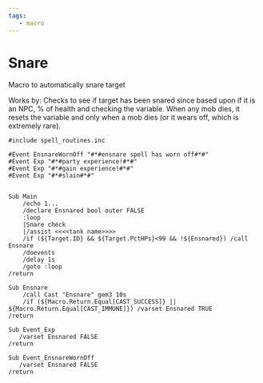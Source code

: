 ```yaml
---
tags:
   - macro
---
```

# Snare

Macro to automatically snare target

Works by: Checks to see if target has been snared since based upon if it is an NPC, % of health and checking the variable. When any mob dies, it resets the variable and only when a mob dies (or it wears off, which is extremely rare).

```text
#include spell_routines.inc

#Event EnsnareWornOff "#*#ensnare spell has worn off#*#" 
#Event Exp "#*#party experience!#*#" 
#Event Exp "#*#gain experience!#*#"
#Event Exp "#*#slain#*#"


Sub Main
    /echo 1...
    /declare Ensnared bool outer FALSE
    :loop
    |Snare check
    |/assist <<<<tank name>>>>
    /if (${Target.ID} && ${Target.PctHPs}<99 && !${Ensnared}) /call Ensnare 
    /doevents
    /delay 1s
    /goto :loop
/return

Sub Ensnare
    /call Cast "Ensnare" gem3 10s
    /if (${Macro.Return.Equal[CAST_SUCCESS]} || ${Macro.Return.Equal[CAST_IMMUNE]}) /varset Ensnared TRUE 
/return

Sub Event_Exp 
   /varset Ensnared FALSE 
/return 

Sub Event_EnsnareWornOff 
   /varset Ensnared FALSE 
/return
```

